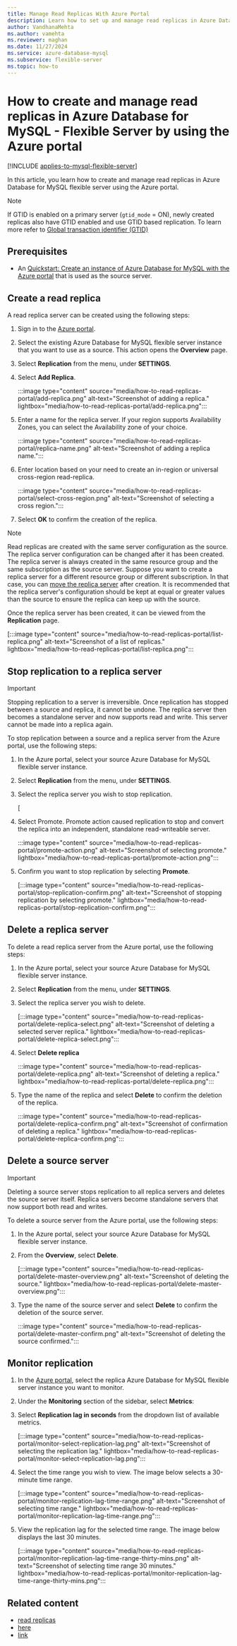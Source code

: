 ```yaml
---
title: Manage Read Replicas With Azure Portal
description: Learn how to set up and manage read replicas in Azure Database for MySQL - Flexible Server by using the Azure portal.
author: VandhanaMehta
ms.author: vamehta
ms.reviewer: maghan
ms.date: 11/27/2024
ms.service: azure-database-mysql
ms.subservice: flexible-server
ms.topic: how-to
---
```


# How to create and manage read replicas in Azure Database for MySQL - Flexible Server by using the Azure portal

[!INCLUDE [applies-to-mysql-flexible-server](../includes/applies-to-mysql-flexible-server.md)]

In this article, you learn how to create and manage read replicas in Azure Database for MySQL flexible server using the Azure portal.

> [!NOTE]  
>  
> If GTID is enabled on a primary server (`gtid_mode` = ON), newly created replicas also have GTID enabled and use GTID based replication. To learn more refer to [Global transaction identifier (GTID)](concepts-read-replicas.md#global-transaction-identifier-gtid)

## Prerequisites

- An [Quickstart: Create an instance of Azure Database for MySQL with the Azure portal](quickstart-create-server-portal.md) that is used as the source server.

## Create a read replica

A read replica server can be created using the following steps:

1. Sign in to the [Azure portal](https://portal.azure.com/).

1. Select the existing Azure Database for MySQL flexible server instance that you want to use as a source. This action opens the **Overview** page.

1. Select **Replication** from the menu, under **SETTINGS**.

1. Select **Add Replica**.

   :::image type="content" source="media/how-to-read-replicas-portal/add-replica.png" alt-text="Screenshot of adding a replica." lightbox="media/how-to-read-replicas-portal/add-replica.png":::

1. Enter a name for the replica server. If your region supports Availability Zones, you can select the Availability zone of your choice.

    :::image type="content" source="media/how-to-read-replicas-portal/replica-name.png" alt-text="Screenshot of adding a replica name.":::

1. Enter location based on your need to create an in-region or universal cross-region read-replica.

    :::image type="content" source="media/how-to-read-replicas-portal/select-cross-region.png" alt-text="Screenshot of selecting a cross region.":::

1. Select **OK** to confirm the creation of the replica.

> [!NOTE]  
> Read replicas are created with the same server configuration as the source. The replica server configuration can be changed after it has been created. The replica server is always created in the same resource group and the same subscription as the source server. Suppose you want to create a replica server for a different resource group or different subscription. In that case, you can [move the replica server](/azure/azure-resource-manager/management/move-resource-group-and-subscription) after creation. It is recommended that the replica server's configuration should be kept at equal or greater values than the source to ensure the replica can keep up with the source.

Once the replica server has been created, it can be viewed from the **Replication** page.

   [:::image type="content" source="media/how-to-read-replicas-portal/list-replica.png" alt-text="Screenshot of a list of replicas." lightbox="media/how-to-read-replicas-portal/list-replica.png":::

## Stop replication to a replica server

> [!IMPORTANT]  
> Stopping replication to a server is irreversible. Once replication has stopped between a source and replica, it cannot be undone. The replica server then becomes a standalone server and now supports read and write. This server cannot be made into a replica again.

To stop replication between a source and a replica server from the Azure portal, use the following steps:

1. In the Azure portal, select your source Azure Database for MySQL flexible server instance.

1. Select **Replication** from the menu, under **SETTINGS**.

1. Select the replica server you wish to stop replication.

   [

1. Select Promote. Promote action caused replication to stop and convert the replica into an independent, standalone read-writeable server.

    :::image type="content" source="media/how-to-read-replicas-portal/promote-action.png" alt-text="Screenshot of selecting promote." lightbox="media/how-to-read-replicas-portal/promote-action.png":::

1. Confirm you want to stop replication by selecting **Promote**.

   [:::image type="content" source="media/how-to-read-replicas-portal/stop-replication-confirm.png" alt-text="Screenshot of stopping replication by selecting promote." lightbox="media/how-to-read-replicas-portal/stop-replication-confirm.png":::

## Delete a replica server

To delete a read replica server from the Azure portal, use the following steps:

1. In the Azure portal, select your source Azure Database for MySQL flexible server instance.

1. Select **Replication** from the menu, under **SETTINGS**.

1. Select the replica server you wish to delete.

   [:::image type="content" source="media/how-to-read-replicas-portal/delete-replica-select.png" alt-text="Screenshot of deleting a selected server replica." lightbox="media/how-to-read-replicas-portal/delete-replica-select.png":::

1. Select **Delete replica**

   :::image type="content" source="media/how-to-read-replicas-portal/delete-replica.png" alt-text="Screenshot of deleting a replica." lightbox="media/how-to-read-replicas-portal/delete-replica.png":::

1. Type the name of the replica and select **Delete** to confirm the deletion of the replica.

   :::image type="content" source="media/how-to-read-replicas-portal/delete-replica-confirm.png" alt-text="Screenshot of confirmation of deleting a replica." lightbox="media/how-to-read-replicas-portal/delete-replica-confirm.png":::

## Delete a source server

> [!IMPORTANT]  
> Deleting a source server stops replication to all replica servers and deletes the source server itself. Replica servers become standalone servers that now support both read and writes.

To delete a source server from the Azure portal, use the following steps:

1. In the Azure portal, select your source Azure Database for MySQL flexible server instance.

1. From the **Overview**, select **Delete**.

   [:::image type="content" source="media/how-to-read-replicas-portal/delete-master-overview.png" alt-text="Screenshot of deleting the source." lightbox="media/how-to-read-replicas-portal/delete-master-overview.png":::

1. Type the name of the source server and select **Delete** to confirm the deletion of the source server.

   :::image type="content" source="media/how-to-read-replicas-portal/delete-master-confirm.png" alt-text="Screenshot of deleting the source confirmed.":::

## Monitor replication

1. In the [Azure portal](https://portal.azure.com/), select the replica Azure Database for MySQL flexible server instance you want to monitor.

1. Under the **Monitoring** section of the sidebar, select **Metrics**:

1. Select **Replication lag in seconds** from the dropdown list of available metrics.

   [:::image type="content" source="media/how-to-read-replicas-portal/monitor-select-replication-lag.png" alt-text="Screenshot of selecting the replication lag." lightbox="media/how-to-read-replicas-portal/monitor-select-replication-lag.png":::

1. Select the time range you wish to view. The image below selects a 30-minute time range.

   [:::image type="content" source="media/how-to-read-replicas-portal/monitor-replication-lag-time-range.png" alt-text="Screenshot of selecting time range." lightbox="media/how-to-read-replicas-portal/monitor-replication-lag-time-range.png":::

1. View the replication lag for the selected time range. The image below displays the last 30 minutes.

   [:::image type="content" source="media/how-to-read-replicas-portal/monitor-replication-lag-time-range-thirty-mins.png" alt-text="Screenshot of selecting time range 30 minutes." lightbox="media/how-to-read-replicas-portal/monitor-replication-lag-time-range-thirty-mins.png":::

## Related content

- [read replicas](concepts-read-replicas.md)
- [here](../how-to-troubleshoot-replication-latency.md)
- [link](../how-to-troubleshoot-replication-latency.md#common-scenarios-for-high-replication-latency)
